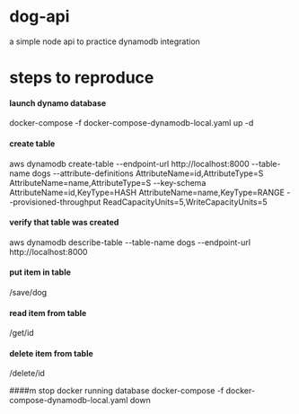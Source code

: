 # dog-api
a simple node api to practice dynamodb integration

# steps to reproduce
#### launch dynamo database
docker-compose -f docker-compose-dynamodb-local.yaml up -d

#### create table 
aws dynamodb create-table --endpoint-url http://localhost:8000 --table-name dogs --attribute-definitions AttributeName=id,AttributeType=S AttributeName=name,AttributeType=S --key-schema AttributeName=id,KeyType=HASH AttributeName=name,KeyType=RANGE --provisioned-throughput ReadCapacityUnits=5,WriteCapacityUnits=5

#### verify that table was created
aws dynamodb describe-table --table-name dogs --endpoint-url http://localhost:8000

#### put item in table
/save/dog

#### read item from table
/get/id

#### delete item from table
/delete/id

####m stop docker running database
docker-compose -f docker-compose-dynamodb-local.yaml down